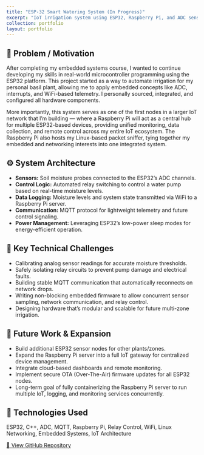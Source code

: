 ```yaml
---
title: "ESP-32 Smart Watering System (In Progress)"
excerpt: "IoT irrigation system using ESP32, Raspberry Pi, and ADC sensors."
collection: portfolio
layout: portfolio
---
```


## 📌 Problem / Motivation

After completing my embedded systems course, I wanted to continue developing my skills in real-world microcontroller programming using the ESP32 platform. This project started as a way to automate irrigation for my personal basil plant, allowing me to apply embedded concepts like ADC, interrupts, and WiFi-based telemetry. I personally sourced, integrated, and configured all hardware components. 

More importantly, this system serves as one of the first nodes in a larger IoT network that I’m building — where a Raspberry Pi will act as a central hub for multiple ESP32-based devices, providing unified monitoring, data collection, and remote control across my entire IoT ecosystem. The Raspberry Pi also hosts my Linux-based packet sniffer, tying together my embedded and networking interests into one integrated system.

## ⚙️ System Architecture

- **Sensors:** Soil moisture probes connected to the ESP32’s ADC channels.
- **Control Logic:** Automated relay switching to control a water pump based on real-time moisture levels.
- **Data Logging:** Moisture levels and system state transmitted via WiFi to a Raspberry Pi server.
- **Communication:** MQTT protocol for lightweight telemetry and future control signaling.
- **Power Management:** Leveraging ESP32’s low-power sleep modes for energy-efficient operation.

## 🧪 Key Technical Challenges

- Calibrating analog sensor readings for accurate moisture thresholds.
- Safely isolating relay circuits to prevent pump damage and electrical faults.
- Building stable MQTT communication that automatically reconnects on network drops.
- Writing non-blocking embedded firmware to allow concurrent sensor sampling, network communication, and relay control.
- Designing hardware that’s modular and scalable for future multi-zone irrigation.

## 🚀 Future Work & Expansion

- Build additional ESP32 sensor nodes for other plants/zones.
- Expand the Raspberry Pi server into a full IoT gateway for centralized device management.
- Integrate cloud-based dashboards and remote monitoring.
- Implement secure OTA (Over-The-Air) firmware updates for all ESP32 nodes.
- Long-term goal of fully containerizing the Raspberry Pi server to run multiple IoT, logging, and monitoring services concurrently.

## 🔧 Technologies Used

ESP32, C++, ADC, MQTT, Raspberry Pi, Relay Control, WiFi, Linux Networking, Embedded Systems, IoT Architecture

[🔗 View GitHub Repository](https://github.com/Reetabass/smart-watering)
